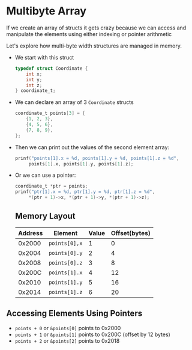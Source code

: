 # Multibyte Array

If we create an array of structs it gets crazy because we can access and manipulate the elements using either indexing or pointer arithmetic

Let's explore how multi-byte width structures are managed in memory.

- We start with this struct
  ```c
  typedef struct Coordinate {
      int x;
      int y;
      int z;
  } coordinate_t;
  ```
- We can declare an array of 3 `Coordinate` structs
  ```c
  coordinate_t points[3] = {
      {1, 2, 3},
      {4, 5, 6},
      {7, 8, 9},
  };
  ```
- Then we can print out the values of the second element array:
  ```c
  prinf("points[1].x = %d, points[1].y = %d, points[1].z = %d",
       points[1].x, points[1].y, points[1].z);
  ```
- Or we can use a pointer:

  ```c
  coordinate_t *ptr = points;
  prinf("ptr[1].x = %d, ptr[1].y = %d, ptr[1].z = %d",
       *(ptr + 1)->x, *(ptr + 1)->y, *(ptr + 1)->z);
  ```

  ## Memory Layout

  | Address | Element       | Value | Offset(bytes) |
  | ------- | ------------- | ----- | ------------- |
  | 0x2000  | `points[0],x` | 1     | 0             |
  | 0x2004  | `points[0].y` | 2     | 4             |
  | 0x2008  | `points[0].z` | 3     | 8             |
  | 0x200C  | `points[1].x` | 4     | 12            |
  | 0x2010  | `points[1].y` | 5     | 16            |
  | 0x2014  | `points[1].z` | 6     | 20            |

## Accessing Elements Using Pointers

- `points + 0` or `&points[0]` points to 0x2000
- `points + 1` or `&points[1]` points to 0x200C (offset by 12 bytes)
- `points + 2` or `&points[2]` points to 0x2018
